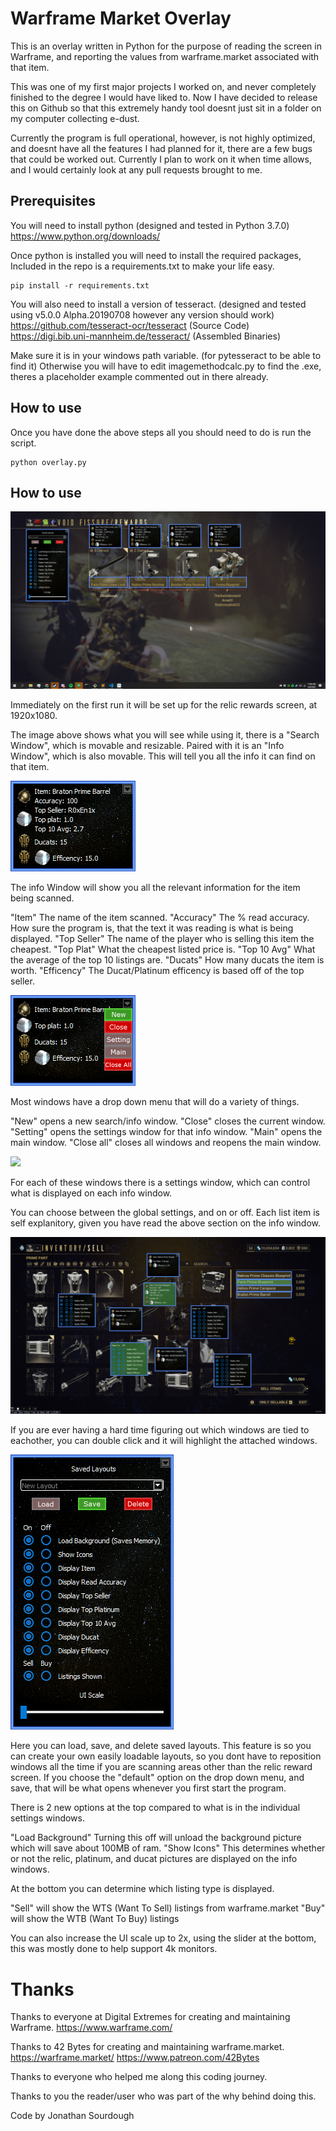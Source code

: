 # Warframe Market Overlay

This is an overlay written in Python for the purpose of reading the screen in Warframe, and reporting the values from warframe.market associated with that item.

This was one of my first major projects I worked on, and never completely finished to the degree I would have liked to. Now I have decided to release this on Github so that this extremely handy tool doesnt just sit in a folder on my computer collecting e-dust.

Currently the program is full operational, however, is not highly optimized, and doesnt have all the features I had planned for it, there are a few bugs that could be worked out. Currently I plan to work on it when time allows, and I would certainly look at any pull requests brought to me.

## Prerequisites

You will need to install python (designed and tested in Python 3.7.0)
https://www.python.org/downloads/

Once python is installed you will need to install the required packages, Included in the repo is a requirements.txt to make your life easy.
```
pip install -r requirements.txt
```


You will also need to install a version of tesseract. (designed and tested using v5.0.0 Alpha.20190708 however any version should work)
https://github.com/tesseract-ocr/tesseract (Source Code)
https://digi.bib.uni-mannheim.de/tesseract/ (Assembled Binaries)

Make sure it is in your windows path variable. (for pytesseract to be able to find it)
Otherwise you will have to edit imagemethodcalc.py to find the .exe, theres a placeholder example commented out in there already.


## How to use

Once you have done the above steps all you should need to do is run the script.
```
python overlay.py
```

## How to use

<img src="ReadmeImages/RewardScreen.PNG">


Immediately on the first run it will be set up for the relic rewards screen, at 1920x1080.

The image above shows what you will see while using it, there is a "Search Window", which is movable and resizable. Paired with it is an "Info Window", which is also movable. This will tell you all the info it can find on that item.

<img src="ReadmeImages/InfoWindow.PNG">

The info Window will show you all the relevant information for the item being scanned.

"Item" The name of the item scanned.
"Accuracy" The % read accuracy. How sure the program is, that the text it was reading is what is being displayed.
"Top Seller" The name of the player who is selling this item the cheapest.
"Top Plat" What the cheapest listed price is.
"Top 10 Avg" What the average of the top 10 listings are.
"Ducats" How many ducats the item is worth.
"Efficency" The Ducat/Platinum efficency is based off of the top seller.

<img src="ReadmeImages/DropDown.PNG">

Most windows have a drop down menu that will do a variety of things.

"New" opens a new search/info window.
"Close" closes the current window.
"Setting" opens the settings window for that info window.
"Main" opens the main window.
"Close all" closes all windows and reopens the main window.

<img src="ReadmeImages/Setting.PNG">

For each of these windows there is a settings window, which can control what is displayed on each info window.

You can choose between the global settings, and on or off.
Each list item is self explanitory, given you have read the above section on the info window.

<img src="ReadmeImages/Highlight.PNG">

If you are ever having a hard time figuring out which windows are tied to eachother, you can double click and it will highlight the attached windows.

<img src="ReadmeImages/GlobalSettings.PNG">

Here you can load, save, and delete saved layouts. This feature is so you can create your own easily loadable layouts, so you dont have to reposition windows all the time if you are scanning areas other than the relic reward screen.
If you choose the "default" option on the drop down menu, and save, that will be what opens whenever you first start the program.


There is 2 new options at the top compared to what is in the individual settings windows.

"Load Background" Turning this off will unload the background picture which will save about 100MB of ram.
"Show Icons" This determines whether or not the relic, platinum, and ducat pictures are displayed on the info windows.


At the bottom you can determine which listing type is displayed.

"Sell" will show the WTS (Want To Sell) listings from warframe.market
"Buy" will show the WTB (Want To Buy) listings


You can also increase the UI scale up to 2x, using the slider at the bottom, this was mostly done to help support 4k monitors.

# Thanks

Thanks to everyone at Digital Extremes for creating and maintaining Warframe.
https://www.warframe.com/

Thanks to 42 Bytes for creating and maintaining warframe.market.
https://warframe.market/
https://www.patreon.com/42Bytes

Thanks to everyone who helped me along this coding journey.

Thanks to you the reader/user who was part of the why behind doing this.

Code by Jonathan Sourdough